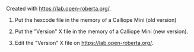 Created with https://lab.open-roberta.org/.

1. Put the hexcode file in the memory of a Calliope Mini (old version)

3. Put the "Version" X file in the memory of a Calliope Mini (new version).

4. Edit the "Version" X file on https://lab.open-roberta.org/.
